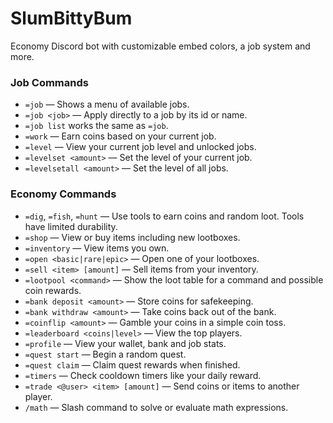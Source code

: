 # SlumBittyBum

Economy Discord bot with customizable embed colors, a job system and more.

### Job Commands

- `=job` &mdash; Shows a menu of available jobs.
- `=job <job>` &mdash; Apply directly to a job by its id or name.
- `=job list` works the same as `=job`.
- `=work` &mdash; Earn coins based on your current job.
- `=level` &mdash; View your current job level and unlocked jobs.
- `=levelset <amount>` &mdash; Set the level of your current job.
- `=levelsetall <amount>` &mdash; Set the level of all jobs.

### Economy Commands

- `=dig`, `=fish`, `=hunt` &mdash; Use tools to earn coins and random loot. Tools have limited durability.
- `=shop` &mdash; View or buy items including new lootboxes.
- `=inventory` &mdash; View items you own.
- `=open <basic|rare|epic>` &mdash; Open one of your lootboxes.
- `=sell <item> [amount]` &mdash; Sell items from your inventory.
- `=lootpool <command>` &mdash; Show the loot table for a command and possible coin rewards.
- `=bank deposit <amount>` &mdash; Store coins for safekeeping.
- `=bank withdraw <amount>` &mdash; Take coins back out of the bank.
- `=coinflip <amount>` &mdash; Gamble your coins in a simple coin toss.
- `=leaderboard <coins|level>` &mdash; View the top players.
- `=profile` &mdash; View your wallet, bank and job stats.
- `=quest start` &mdash; Begin a random quest.
- `=quest claim` &mdash; Claim quest rewards when finished.
- `=timers` &mdash; Check cooldown timers like your daily reward.
- `=trade <@user> <item> [amount]` &mdash; Send coins or items to another player.
- `/math` &mdash; Slash command to solve or evaluate math expressions.
